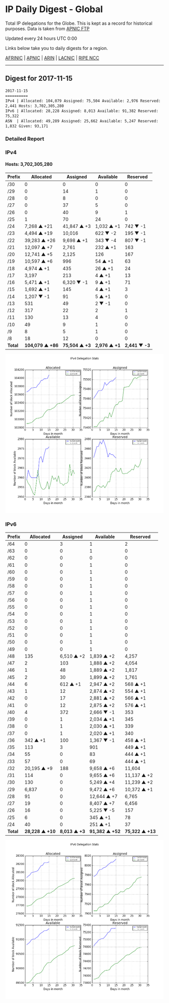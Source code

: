 # IP Daily Digest - Global

Total IP delegations for the Globe. This is kept as a record for historical purposes. Data is taken from [APNIC FTP](https://ftp.apnic.net/)

Updated every 24 hours UTC 0:00

Links below take you to daily digests for a region.

[AFRINIC](./archives/AFRINIC/) | [APNIC](./archives/APNIC/) | [ARIN](./archives/ARIN/) | [LACNIC](./archives/LACNIC/) | [RIPE NCC](./archives/RIPE_NCC/)

---

## Digest for 2017-11-15
```
2017-11-15
==========
IPv4 | Allocated: 104,079 Assigned: 75,504 Available: 2,976 Reserved: 2,441 Hosts: 3,702,305,280
IPv6 | Allocated: 28,228 Assigned: 8,013 Available: 91,382 Reserved: 75,322
ASN  | Allocated: 49,289 Assigned: 25,662 Available: 5,247 Reserved: 1,832 Given: 93,171
```

### Detailed Report

### IPv4

#### Hosts: **3,702,305,280**

| Prefix | Allocated | Assigned | Available | Reserved |
| ----- | ----- | ----- | ----- | ----- |
| /30 | 0 | 0 | 0 | 0 |
| /29 | 0 | 14 | 1 | 0 |
| /28 | 0 | 8 | 0 | 0 |
| /27 | 0 | 37 | 5 | 0 |
| /26 | 0 | 40 | 9 | 1 |
| /25 | 1 | 70 | 24 | 0 |
| /24 | 7,268 ▲ +21 | 41,847 ▲ +3 | 1,032 ▲ +1 | 742 ▼ -1 |
| /23 | 4,494 ▲ +19 | 10,016 | 622 ▼ -2 | 195 ▼ -1 |
| /22 | 39,283 ▲ +26 | 9,698 ▲ +1 | 343 ▼ -4 | 807 ▼ -1 |
| /21 | 12,097 ▲ +7 | 2,761 | 232 ▲ +1 | 163 |
| /20 | 12,741 ▲ +5 | 2,125 | 126 | 167 |
| /19 | 10,597 ▲ +6 | 996 | 54 ▲ +1 | 63 |
| /18 | 4,974 ▲ +1 | 435 | 26 ▲ +1 | 24 |
| /17 | 3,197 | 213 | 4 ▲ +1 | 13 |
| /16 | 5,471 ▲ +1 | 6,320 ▼ -1 | 9 ▲ +1 | 71 |
| /15 | 1,692 ▲ +1 | 145 | 4 ▲ +1 | 3 |
| /14 | 1,207 ▼ -1 | 91 | 5 ▲ +1 | 0 |
| /13 | 531 | 49 | 2 ▼ -1 | 0 |
| /12 | 317 | 22 | 2 | 1 |
| /11 | 130 | 13 | 4 | 0 |
| /10 | 49 | 9 | 1 | 0 |
| /9 | 8 | 5 | 1 | 0 |
| /8 | 18 | 12 | 0 | 0 |
| **Total** | **104,079 ▲ +86** | **75,504 ▲ +3** | **2,976 ▲ +1** | **2,441 ▼ -3** |

![ipv4-stats](ipv4-figure.png)

### IPv6

| Prefix | Allocated | Assigned | Available | Reserved |
| ----- | ----- | ----- | ----- | ----- |
| /64 | 0 | 3 | 1 | 2 |
| /63 | 0 | 0 | 1 | 0 |
| /62 | 0 | 0 | 0 | 0 |
| /61 | 0 | 0 | 1 | 0 |
| /60 | 0 | 0 | 1 | 0 |
| /59 | 0 | 0 | 1 | 0 |
| /58 | 0 | 0 | 1 | 0 |
| /57 | 0 | 0 | 1 | 0 |
| /56 | 0 | 0 | 1 | 0 |
| /55 | 0 | 0 | 1 | 0 |
| /54 | 0 | 0 | 1 | 0 |
| /53 | 0 | 0 | 1 | 0 |
| /52 | 0 | 0 | 1 | 0 |
| /51 | 0 | 0 | 1 | 0 |
| /50 | 0 | 0 | 1 | 0 |
| /49 | 0 | 0 | 1 | 0 |
| /48 | 135 | 6,510 ▲ +2 | 1,839 ▲ +2 | 4,257 |
| /47 | 2 | 103 | 1,888 ▲ +2 | 4,054 |
| /46 | 1 | 48 | 1,889 ▲ +2 | 1,817 |
| /45 | 2 | 30 | 1,899 ▲ +2 | 1,761 |
| /44 | 6 | 612 ▲ +1 | 2,947 ▲ +2 | 568 ▲ +1 |
| /43 | 1 | 12 | 2,874 ▲ +2 | 554 ▲ +1 |
| /42 | 0 | 17 | 2,881 ▲ +2 | 566 ▲ +1 |
| /41 | 0 | 12 | 2,875 ▲ +2 | 576 ▲ +1 |
| /40 | 4 | 372 | 2,666 ▼ -1 | 353 |
| /39 | 0 | 1 | 2,034 ▲ +1 | 345 |
| /38 | 0 | 1 | 2,030 ▲ +1 | 339 |
| /37 | 0 | 1 | 2,020 ▲ +1 | 340 |
| /36 | 342 ▲ +1 | 100 | 1,367 ▼ -1 | 458 ▲ +1 |
| /35 | 113 | 3 | 901 | 449 ▲ +1 |
| /34 | 55 | 0 | 83 | 444 ▲ +1 |
| /33 | 57 | 0 | 69 | 444 ▲ +1 |
| /32 | 20,195 ▲ +9 | 188 | 9,658 ▲ +6 | 11,604 |
| /31 | 114 | 0 | 9,655 ▲ +6 | 11,137 ▲ +2 |
| /30 | 130 | 0 | 5,249 ▲ +4 | 11,239 ▲ +2 |
| /29 | 6,837 | 0 | 9,472 ▲ +6 | 10,372 ▲ +1 |
| /28 | 91 | 0 | 12,644 ▲ +7 | 6,765 |
| /27 | 19 | 0 | 8,407 ▲ +7 | 6,456 |
| /26 | 16 | 0 | 5,225 ▼ -5 | 157 |
| /25 | 6 | 0 | 345 ▲ +1 | 78 |
| /24 | 40 | 0 | 251 ▲ +1 | 37 |
| **Total** | **28,228 ▲ +10** | **8,013 ▲ +3** | **91,382 ▲ +52** | **75,322 ▲ +13** |

![ipv6-stats](ipv6-figure.png)